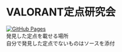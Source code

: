 # VALORANT定点研究会

[![GitHub Pages](https://img.shields.io/static/v1?label=GitHub+Pages&message=+&color=brightgreen&logo=github)](https://VvyLw.github.io/web-dev/valorant-lineup/home.html)  
発見した定点を載せる場所  
自分で発見した定点でないものはソースを添付